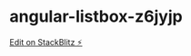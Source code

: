# angular-listbox-z6jyjp

[Edit on StackBlitz ⚡️](https://stackblitz.com/edit/angular-listbox-z6jyjp)